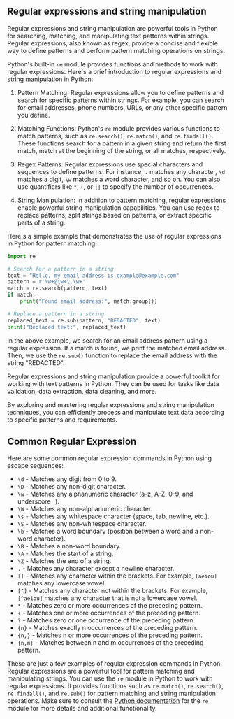 ## Regular expressions and string manipulation

Regular expressions and string manipulation are powerful tools in Python for searching, matching, and manipulating text patterns within strings. Regular expressions, also known as regex, provide a concise and flexible way to define patterns and perform pattern matching operations on strings.

Python's built-in `re` module provides functions and methods to work with regular expressions. Here's a brief introduction to regular expressions and string manipulation in Python:

1. Pattern Matching: Regular expressions allow you to define patterns and search for specific patterns within strings. For example, you can search for email addresses, phone numbers, URLs, or any other specific pattern you define.

2. Matching Functions: Python's `re` module provides various functions to match patterns, such as `re.search()`, `re.match()`, and `re.findall()`. These functions search for a pattern in a given string and return the first match, match at the beginning of the string, or all matches, respectively.

3. Regex Patterns: Regular expressions use special characters and sequences to define patterns. For instance, `.` matches any character, `\d` matches a digit, `\w` matches a word character, and so on. You can also use quantifiers like `*`, `+`, or `{}` to specify the number of occurrences.

4. String Manipulation: In addition to pattern matching, regular expressions enable powerful string manipulation capabilities. You can use regex to replace patterns, split strings based on patterns, or extract specific parts of a string.

Here's a simple example that demonstrates the use of regular expressions in Python for pattern matching:

```python
import re

# Search for a pattern in a string
text = "Hello, my email address is example@example.com"
pattern = r'\w+@\w+\.\w+'
match = re.search(pattern, text)
if match:
    print("Found email address:", match.group())

# Replace a pattern in a string
replaced_text = re.sub(pattern, "REDACTED", text)
print("Replaced text:", replaced_text)
```

In the above example, we search for an email address pattern using a regular expression. If a match is found, we print the matched email address. Then, we use the `re.sub()` function to replace the email address with the string "REDACTED".

Regular expressions and string manipulation provide a powerful toolkit for working with text patterns in Python. They can be used for tasks like data validation, data extraction, data cleaning, and more.

By exploring and mastering regular expressions and string manipulation techniques, you can efficiently process and manipulate text data according to specific patterns and requirements.

## Common Regular Expression

Here are some common regular expression commands in Python using escape sequences:

- `\d` - Matches any digit from 0 to 9.
- `\D` - Matches any non-digit character.
- `\w` - Matches any alphanumeric character (a-z, A-Z, 0-9, and underscore _).
- `\W` - Matches any non-alphanumeric character.
- `\s` - Matches any whitespace character (space, tab, newline, etc.).
- `\S` - Matches any non-whitespace character.
- `\b` - Matches a word boundary (position between a word and a non-word character).
- `\B` - Matches a non-word boundary.
- `\A` - Matches the start of a string.
- `\Z` - Matches the end of a string.
- `.` - Matches any character except a newline character.
- `[]` - Matches any character within the brackets. For example, `[aeiou]` matches any lowercase vowel.
- `[^]` - Matches any character not within the brackets. For example, `[^aeiou]` matches any character that is not a lowercase vowel.
- `*` - Matches zero or more occurrences of the preceding pattern.
- `+` - Matches one or more occurrences of the preceding pattern.
- `?` - Matches zero or one occurrence of the preceding pattern.
- `{n}` - Matches exactly n occurrences of the preceding pattern.
- `{n,}` - Matches n or more occurrences of the preceding pattern.
- `{n,m}` - Matches between n and m occurrences of the preceding pattern.

These are just a few examples of regular expression commands in Python. Regular expressions are a powerful tool for pattern matching and manipulating strings. You can use the `re` module in Python to work with regular expressions. It provides functions such as `re.match()`, `re.search()`, `re.findall()`, and `re.sub()` for pattern matching and string manipulation operations. Make sure to consult the [Python documentation](https://docs.python.org/3/library/re.html) for the `re` module for more details and additional functionality.